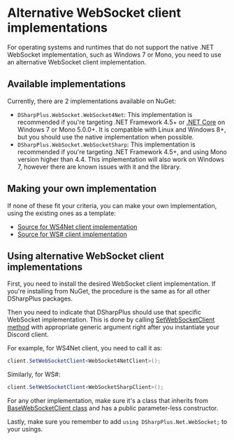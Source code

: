 # Alternative WebSocket client implementations

For operating systems and runtimes that do not support the native .NET WebSocket implementation, such as Windows 7 or Mono, 
you need to use an alternative WebSocket client implementation.

## Available implementations

Currently, there are 2 implementations available on NuGet:

* `DSharpPlus.WebSocket.WebSocket4Net`: This implementation is recommended if you're targeting .NET Framework 4.5+ or [.NET
  Core](https://github.com/dotnet/standard) on Windows 7 or Mono 5.0.0+. It is compatible with Linux and Windows 8+, but you
  should use the native implementation when possible.
* `DSharpPlus.WebSocket.WebSocketSharp`: This implementation is recommended if you're targeting .NET Framework 4.5+, and using 
  Mono version higher than 4.4. This implementation will also work on Windows 7, however there are known issues with it and 
  the library.

## Making your own implementation

If none of these fit your criteria, you can make your own implementation, using the existing ones as a template:

* [Source for WS4Net client implementation](https://github.com/NaamloosDT/DSharpPlus/blob/master/DSharpPlus.WebSocket.WebSocket4Net/WebSocket4NetClient.cs "WebSocket4Net Client")
* [Source for WS# client implementation](https://github.com/NaamloosDT/DSharpPlus/blob/master/DSharpPlus.WebSocket.WebSocketSharp/WebSocketSharpClient.cs "WebSocketSharp Client")

## Using alternative WebSocket client implementations

First, you need to install the desired WebSocket client implementation. If you're installing from NuGet, the procedure is the 
same as for all other DSharpPlus packages.

Then you need to indicate that DSharpPlus should use that specific WebSocket implementation. This is done by calling 
[SetWebSocketClient method](/api/DSharpPlus.DiscordClient.html#DSharpPlus_DiscordClient_SetWebSocketClient__1) with appropriate 
generic argument right after you instantiate your Discord client.

For example, for WS4Net client, you need to call it as:

```cs
client.SetWebSocketClient<WebSocket4NetClient>();
```

Similarly, for WS#:

```cs
client.SetWebSocketClient<WebSocketSharpClient>();
```

For any other implementation, make sure it's a class that inherits from [BaseWebSocketClient class](/api/DSharpPlus.Net.WebSocket.BaseWebSocketClient.html "BaseWebSocketClient") 
and has a public parameter-less constructor.

Lastly, make sure you remember to add `using DSharpPlus.Net.WebSocket;` to your usings.
